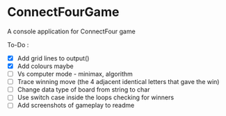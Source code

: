 # ConnectFourGame
A console application for ConnectFour game

To-Do :
- [x] Add grid lines to output()
- [x] Add colours maybe
- [ ] Vs computer mode - minimax, algorithm
- [ ] Trace winning move (the 4 adjacent identical letters that gave the win)
- [ ] Change data type of board from string to char
- [ ] Use switch case inside the loops checking for winners 
- [ ] Add screenshots of gameplay to readme

